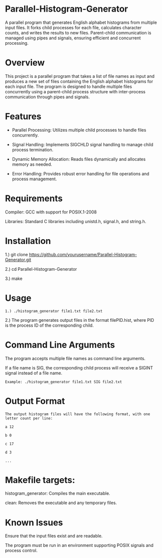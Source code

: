 # Parallel-Histogram-Generator
A parallel program that generates English alphabet histograms from multiple input files. It forks child processes for each file, calculates character counts, and writes the results to new files. Parent-child communication is managed using pipes and signals, ensuring efficient and concurrent processing.

# Overview
This project is a parallel program that takes a list of file names as input and produces a new set of files containing the English alphabet histograms for each input file. The program is designed to handle multiple files concurrently using a parent-child process structure with inter-process communication through pipes and signals.

# Features
- Parallel Processing: Utilizes multiple child processes to handle files concurrently.

- Signal Handling: Implements SIGCHLD signal handling to manage child process termination.

- Dynamic Memory Allocation: Reads files dynamically and allocates memory as needed.

- Error Handling: Provides robust error handling for file operations and process management.

# Requirements
Compiler: GCC with support for POSIX.1-2008

Libraries: Standard C libraries including unistd.h, signal.h, and string.h.

# Installation
1.) git clone https://github.com/yourusername/Parallel-Histogram-Generator.git

2.) cd Parallel-Histogram-Generator

3.) make

# Usage
    1.) ./histogram_generator file1.txt file2.txt

2.) The program generates output files in the format filePID.hist, where PID is the process ID of the corresponding child.

# Command Line Arguments
The program accepts multiple file names as command line arguments.

If a file name is SIG, the corresponding child process will receive a SIGINT signal instead of a file name.

    Example: ./histogram_generator file1.txt SIG file2.txt

# Output Format
    The output histogram files will have the following format, with one letter count per line:
    
    a 12
    
    b 0
    
    c 17
    
    d 3
    
    ...

# Makefile targets:
histogram_generator: Compiles the main executable.

clean: Removes the executable and any temporary files.

# Known Issues
Ensure that the input files exist and are readable.

The program must be run in an environment supporting POSIX signals and process control.


